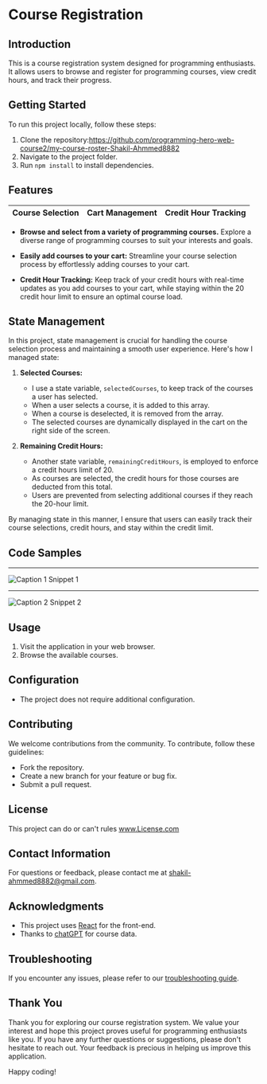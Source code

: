 # Course Registration

## Introduction

This is a course registration system designed for programming enthusiasts. It allows users to browse and register for programming courses, view credit hours, and track their progress.

## Getting Started

To run this project locally, follow these steps:

1. Clone the repository:https://github.com/programming-hero-web-course2/my-course-roster-Shakil-Ahmmed8882
2. Navigate to the project folder.
3. Run `npm install` to install dependencies.

## Features

| Course Selection | Cart Management | Credit Hour Tracking |
| ---------------- | --------------- | -------------------- |

- **Browse and select from a variety of programming courses.** Explore a diverse range of programming courses to suit your interests and goals.

- **Easily add courses to your cart:** Streamline your course selection process by effortlessly adding courses to your cart.

- **Credit Hour Tracking:** Keep track of your credit hours with real-time updates as you add courses to your cart, while staying within the 20 credit hour limit to ensure an optimal course load.

## State Management

In this project, state management is crucial for handling the course selection process and maintaining a smooth user experience. Here's how I managed state:

1. **Selected Courses:**

   - I use a state variable, `selectedCourses`, to keep track of the courses a user has selected.
   - When a user selects a course, it is added to this array.
   - When a course is deselected, it is removed from the array.
   - The selected courses are dynamically displayed in the cart on the right side of the screen.

2. **Remaining Credit Hours:**
   - Another state variable, `remainingCreditHours`, is employed to enforce a credit hours limit of 20.
   - As courses are selected, the credit hours for those courses are deducted from this total.
   - Users are prevented from selecting additional courses if they reach the 20-hour limit.

By managing state in this manner, I ensure that users can easily track their course selections, credit hours, and stay within the credit limit.

## Code Samples

---

![Caption 1](https://i.ibb.co/mb1xy1j/Screenshot-227.png) Snippet 1

---

![Caption 2](https://i.ibb.co/0MwrtT6/Screenshot-228.png) Snippet 2

## Usage

1. Visit the application in your web browser.
2. Browse the available courses.

## Configuration

- The project does not require additional configuration.

## Contributing

We welcome contributions from the community. To contribute, follow these guidelines:

- Fork the repository.
- Create a new branch for your feature or bug fix.
- Submit a pull request.

## License

This project can do or can't rules www.License.com

## Contact Information

For questions or feedback, please contact me at [shakil-ahmmed8882@gmail.com](shakilahmme8882@gmail.com).

## Acknowledgments

- This project uses [React](https://reactjs.org/) for the front-end.
- Thanks to [chatGPT](https://chat.openai.com//) for course data.

## Troubleshooting

If you encounter any issues, please refer to our [troubleshooting guide](TROUBLESHOOTING.md).

## Thank You

Thank you for exploring our course registration system. We value your interest and hope this project proves useful for programming enthusiasts like you. If you have any further questions or suggestions, please don't hesitate to reach out. Your feedback is precious in helping us improve this application.

Happy coding!
